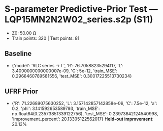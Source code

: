 # S-parameter Predictive-Prior Test — LQP15MN2N2W02_series.s2p (S11)
- Z0: 50.00 Ω
- Train points: 320  |  Test points: 81

## Baseline
- {'model': 'RLC series -> Γ', 'R': 76.70588235294117, 'L': 3.4000000000000007e-09, 'C': 5e-12, 'train_MSE': 0.2968460789581556, 'test_MSE': 0.30017225513730234}

## UFRF Prior
- {'R': 71.22689075630252, 'L': 3.157142857142858e-09, 'C': 7.5e-12, 'a': 0.2, 'phi': 3.141592653589793, 'train_MSE': np.float64(0.23573851339122756), 'test_MSE': 0.23973842124540998, 'improvement_percent': 20.13305122562017}
**Held-out improvement:** 20.13%
